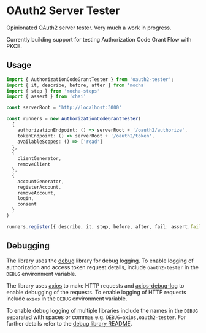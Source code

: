# OAuth2 Server Tester

Opinionated OAuth2 server tester. Very much a work in progress.

Currently building support for testing Authorization Code Grant Flow with PKCE.

## Usage
```ts
import { AuthorizationCodeGrantTester } from 'oauth2-tester';
import { it, describe, before, after } from 'mocha'
import { step } from 'mocha-steps'
import { assert } from 'chai'

const serverRoot = 'http://localhost:3000'

const runners = new AuthorizationCodeGrantTester(
  {
    authorizationEndpoint: () => serverRoot + '/oauth2/authorize',
    tokenEndpoint: () => serverRoot + '/oauth2/token',
    availableScopes: () => ['read']
  },
  {
    clientGenerator,
    removeClient
  },
  {
    accountGenerator,
    registerAccount,
    removeAccount,
    login,
    consent
  }
)

runners.register({ describe, it, step, before, after, fail: assert.fail })
```

## Debugging

The library uses the [debug](https://www.npmjs.com/package/debug) library for debug logging. To enable logging of authorization and access token request details, include `oauth2-tester` in the `DEBUG` environment variable.

The library uses [axios](https://www.npmjs.com/package/axios) to make HTTP requests and [axios-debug-log](https://www.npmjs.com/package/axios-debug-log) to enable debugging of the requests. To enable logging of HTTP requests include `axios` in the `DEBUG` environment variable.

To enable debug logging of multiple libraries include the names in the `DEBUG` separated with spaces or commas e.g. `DEBUG=axios,oauth2-tester`. For further details refer to the [debug library README](https://github.com/visionmedia/debug#readme).
